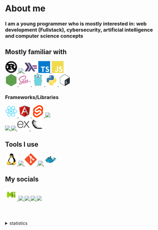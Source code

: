 # About me
### I am a young programmer who is mostly interested in: web development (Fullstack), cybersecurity, artificial intelligence and computer science concepts

## Mostly familiar with
<a href="https://www.rust-lang.org/">
  <img src="https://raw.githubusercontent.com/devicons/devicon/master/icons/rust/rust-plain.svg" width="40px" />
</a>
<a href="https://learn.microsoft.com/en-us/dotnet/csharp/">
  <img src="https://upload.wikimedia.org/wikipedia/commons/b/bd/Logo_C_sharp.svg" width="35px" />
</a>
<a href="https://www.haskell.org/">
  <img src="https://raw.githubusercontent.com/devicons/devicon/master/icons/haskell/haskell-original.svg" width="40px" />
</a>
<a href="https://www.typescriptlang.org/">
  <img src="https://raw.githubusercontent.com/devicons/devicon/master/icons/typescript/typescript-plain.svg" width="40px" />
</a>
<a href="https://www.javascript.com/">
  <img src="https://raw.githubusercontent.com/devicons/devicon/master/icons/javascript/javascript-plain.svg" width="40px" />
</a>
<br />
<a href="https://nodejs.org/">
  <img src="https://raw.githubusercontent.com/devicons/devicon/master/icons/nodejs/nodejs-plain.svg" width="40px" />
</a>
<a href="https://sass-lang.com/">
  <img src="https://raw.githubusercontent.com/devicons/devicon/master/icons/sass/sass-original.svg" width="40px" />
</a>
<a href="https://go.dev/">
  <img src="https://raw.githubusercontent.com/devicons/devicon/master/icons/go/go-original.svg" width="40px" />
</a>
<a href="https://www.python.org/">
  <img src="https://raw.githubusercontent.com/devicons/devicon/master/icons/python/python-original.svg" width="40px" />
</a>
<a href="https://savannah.gnu.org/git/?group=bash">
  <img src="https://raw.githubusercontent.com/devicons/devicon/master/icons/bash/bash-original.svg" width="40px" />
</a>

### Frameworks/Libraries

<a href="https://react.dev/">
  <img src="https://raw.githubusercontent.com/devicons/devicon/master/icons/react/react-original.svg" width="40px" />
</a>
<a href="https://angular.io/">
  <img src="https://raw.githubusercontent.com/devicons/devicon/master/icons/angularjs/angularjs-original.svg" width="40px" />
</a>
<a href="https://svelte.dev/">
  <img src="https://raw.githubusercontent.com/devicons/devicon/master/icons/svelte/svelte-original.svg" width="40px" />
</a>
<a href="https://www.solidjs.com/">
  <img src="https://www.solidjs.com/img/logo/without-wordmark/logo.svg" width="40px" />
</a>
<br />
<a href="https://actix.rs/">
  <img src="https://actix.rs/img/logo.png" width="40px" />
</a>
<a href="https://learn.microsoft.com/en-us/dotnet/">
  <img src="https://upload.wikimedia.org/wikipedia/commons/7/7d/Microsoft_.NET_logo.svg" width="40px" />
</a>
<a href="https://expressjs.com/">
  <img src="https://raw.githubusercontent.com/devicons/devicon/master/icons/express/express-original.svg" width="40px" />
</a>
<a href="https://flask.palletsprojects.com/en/2.3.x/">
  <img src="https://raw.githubusercontent.com/devicons/devicon/master/icons/flask/flask-original.svg" width="40px" />
</a>

## Tools I use
<a href="https://kernel.org/">
  <img src="https://raw.githubusercontent.com/devicons/devicon/master/icons/linux/linux-original.svg" width="40px" />
</a>
<a href="https://www.gnu.org/software/emacs/">
  <img src="https://upload.wikimedia.org/wikipedia/commons/0/08/EmacsIcon.svg" width="40px" />
</a>
<a href="https://git-scm.com/">
  <img src="https://raw.githubusercontent.com/devicons/devicon/master/icons/git/git-original.svg" width="40px" />
</a>
<a href="https://www.postman.com/">
  <img src="https://www.svgrepo.com/show/354202/postman-icon.svg" width="40px" />
</a>
<a href="https://www.docker.com/">
  <img src="https://raw.githubusercontent.com/devicons/devicon/master/icons/docker/docker-original.svg" width="40px" />
</a>

<br>

## My socials
<a href="https://misskey.gg/@Hukasx0">
  <img src="https://raw.githubusercontent.com/misskey-dev/assets/main/icon.png" width="40px" />
</a>
<a href="https://matrix.to/#/@hukasx0:matrix.org">
  <img src="https://upload.wikimedia.org/wikipedia/commons/7/7c/Matrix_icon.svg" width="35px" />
</a>
<a href="https://tryhackme.com/p/Hukasx0">
  <img src="https://assets.tryhackme.com/img/THMlogo.png" width="40px" />
</a>
<a href="https://app.hackthebox.com/profile/696093">
  <img src="https://res.cloudinary.com/crunchbase-production/image/upload/c_lpad,f_auto,q_auto:eco,dpr_1/l72z2dydduvghanfmvgz" width="40px" />
</a>
<a href="https://leetcode.com/Hukasx0/">
  <img src="https://upload.wikimedia.org/wikipedia/commons/1/19/LeetCode_logo_black.png" width="40px" />
</a>

<br><br>

<details>
<summary>statistics</summary>
  
![](https://github-readme-stats.vercel.app/api?username=Hukasx0&theme=tokyonight&hide_border=false&include_all_commits=false&count_private=false)<br/>
![](https://github-readme-streak-stats.herokuapp.com/?user=Hukasx0&theme=tokyonight&hide_border=false)<br/>
![](https://github-readme-stats.vercel.app/api/top-langs/?username=Hukasx0&theme=tokyonight&hide_border=false&include_all_commits=false&count_private=false&layout=compact)
  
</details>

